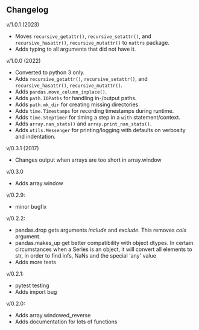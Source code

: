 Changelog
--------

v/1.0.1 (2023)
 - Moves `recursive_getattr()`, `recursive_setattr()`, and `recursive_hasattr()`, `recursive_mutattr()` to `nattrs` package.
 - Adds typing to all arguments that did not have it.

v/1.0.0 (2022)
 - Converted to python 3 only.
 - Adds `recursive_getattr()`, `recursive_setattr()`, and `recursive_hasattr()`, `recursive_mutattr()`.
 - Adds `pandas.move_column_inplace()`.
 - Adds `path.IOPaths` for handling in-/output paths.
 - Adds `path.mk_dir` for creating missing directories.
 - Adds `time.Timestamps` for recording timestamps during runtime.
 - Adds `time.StepTimer` for timing a step in a `with` statement/context.
 - Adds `array.nan_stats()` and `array.print_nan_stats()`.
 - Adds `utils.Messenger` for printing/logging with defaults on verbosity and indentation.

v/0.3.1 (2017)
 - Changes output when arrays are too short in array.window

v/0.3.0
 - Adds array.window

v/0.2.9:
 - minor bugfix

v/0.2.2:
 - pandas.drop gets arguments *include* and *exclude*. This removes *cols* argument.
 - pandas.makes_up get better compatibility with object dtypes. In certain circumstances when a Series is 
 an object, it will convert all elements to str, in order to find infs, NaNs and the special 'any' value
 - Adds more tests

v/0.2.1:
 - pytest testing
 - Adds import bug

v/0.2.0:
 - Adds array.windowed_reverse
 - Adds documentation for lots of functions

